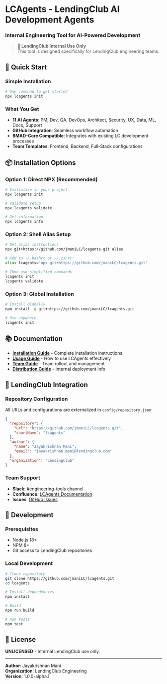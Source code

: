 # LCAgents - LendingClub AI Development Agents
### Internal Engineering Tool for AI-Powered Development

> **🏢 LendingClub Internal Use Only**  
> This tool is designed specifically for LendingClub engineering teams.

## 🚀 Quick Start

### Simple Installation
```bash
# One command to get started
npx lcagents init
```

### What You Get
- **11 AI Agents**: PM, Dev, QA, DevOps, Architect, Security, UX, Data, ML, Docs, Support
- **GitHub Integration**: Seamless workflow automation
- **BMAD-Core Compatible**: Integrates with existing LC development processes
- **Team Templates**: Frontend, Backend, Full-Stack configurations

## 📦 Installation Options

### Option 1: Direct NPX (Recommended)
```bash
# Initialize in your project
npx lcagents init

# Validate setup
npx lcagents validate

# Get information
npx lcagents info
```

### Option 2: Shell Alias Setup
```bash
# Get alias instructions
npx git+https://github.com/jmaniLC/lcagents.git alias

# Add to ~/.bashrc or ~/.zshrc:
alias lcagents='npx git+https://github.com/jmaniLC/lcagents.git'

# Then use simplified commands
lcagents init
lcagents validate
```

### Option 3: Global Installation
```bash
# Install globally
npm install -g git+https://github.com/jmaniLC/lcagents.git

# Use anywhere
lcagents init
```

## 📚 Documentation

- **[Installation Guide](INSTALL.md)** - Complete installation instructions
- **[Usage Guide](USAGE.md)** - How to use LCAgents effectively  
- **[Team Guide](TEAM-GUIDE.md)** - Team rollout and management
- **[Distribution Guide](DISTRIBUTION-READY.md)** - Internal deployment info

## 🏢 LendingClub Integration

### Repository Configuration
All URLs and configurations are externalized in `config/repository.json`:
```json
{
  "repository": {
    "url": "https://github.com/jmaniLC/lcagents.git",
    "shortName": "lcagents"
  },
  "author": {
    "name": "Jayakrishnan Mani",
    "email": "jayakrishnan.mani@lendingclub.com"
  },
  "organization": "LendingClub"
}
```

### Team Support
- **Slack**: #engineering-tools channel
- **Confluence**: [LCAgents Documentation](https://confluence.lendingclub.com/lcagents)
- **Issues**: [GitHub Issues](https://github.com/jmaniLC/lcagents/issues)

## 🔧 Development

### Prerequisites
- Node.js 18+
- NPM 8+
- Git access to LendingClub repositories

### Local Development
```bash
# Clone repository
git clone https://github.com/jmaniLC/lcagents.git
cd lcagents

# Install dependencies
npm install

# Build
npm run build

# Run tests
npm test
```

## 📄 License

**UNLICENSED** - Internal LendingClub use only.

---

**Author**: Jayakrishnan Mani  
**Organization**: LendingClub Engineering  
**Version**: 1.0.0-alpha.1
